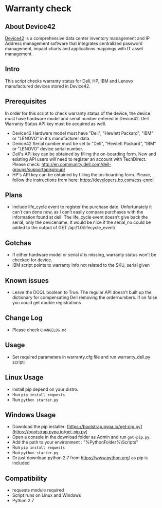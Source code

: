 # Warranty check

## About Device42
[Device42](http://www.device42.com) is a comprehensive data center inventory management and IP Address management software that integrates centralized password management, impact charts and applications mappings with IT asset management.

## Intro
This script checks warranty status for Dell, HP, IBM and Lenovo manufactured devices stored in Device42.

## Prerequisites
In order for this script to check warranty status of the device, the device must have hardware model and serial number entered in Device42. Dell Warranty Status API key must be acquired as well.
- Device42 Hardware model must have "Dell", "Hewlett Packard", "IBM" or "LENOVO" in it's manufacturer data.
- Device42 Serial number must be set to "Dell", "Hewlett Packard", "IBM" or "LENOVO" device serial number.
- Dell's API key can be obtained by filling the on-boarding form. New and existing API users will need to register an account with TechDirect. Please check: http://en.community.dell.com/dell-groups/supportapisgroup/
- HP's API key can be obtained by filling the on-boarding form. Please, follow the instructions from here: https://developers.hp.com/css-enroll

## Plans
- Include life_cycle event to register the purchase date. Unfortunately it can’t can done now, as I can’t easily compare purchases with the information found at dell. The life_cycle event doesn’t give back the serial, only the devicename. It would be nice if the serial_no could be added to the output of GET /api/1.0/lifecycle_event/

## Gotchas
- If either hardware model or serial # is missing, warranty status won't be checked for device.
- IBM script points to warranty info not related to the SKU, serial given

## Known issues
- Leave the DOQL boolean to True. The regular API doesn't built up the dictionary for compensating Dell removing the ordernumbers. If on false you could get double registrations

## Change Log
- Please check `CHANGELOG.md`


## Usage
- Set required parameters in warranty.cfg file and run warranty_dell.py script:

## Linux Usage
- Install pip depend on your distro.
- Run `pip install requests`
- Run `python starter.py`

## Windows Usage
- Download the pip installer: [https://bootstrap.pypa.io/get-pip.py](https://bootstrap.pypa.io/get-pip.py)
- Open a console in the download folder as Admin and run `get-pip.py`.
- Add the path to your environment : "%PythonFolder%\Scripts"
- Run `pip install requests`
- Run `python starter.py`
- Or just download python 2.7 from https://www.python.org/ as pip is included

## Compatibility
* requests module required
* Script runs on Linux and Windows
* Python 2.7
